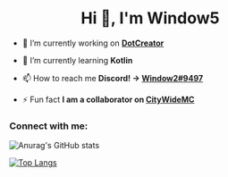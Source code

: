 <h1 align="center">Hi 👋, I'm Window5</h1>

- 🔭 I’m currently working on **[DotCreator](https://github.com/Window5000/DotCreator)**

- 🌱 I’m currently learning **Kotlin**

- 📫 How to reach me **Discord! -> [Window2#9497](https://discord.com/users/953369091975024735)**

- ⚡ Fun fact **I am a collaborator on [CityWideMC](https://github.com/CityWideMC)**

<h3 align="left">Connect with me:</h3>
<p align="left">
</p>

![Anurag's GitHub stats](https://github-readme-stats.vercel.app/api?username=Window5000&count_private=true&include_all_commits=true)

[![Top Langs](https://github-readme-stats.vercel.app/api/top-langs/?username=Window5000&layout=compact&langs_count=8)](https://github.com/anuraghazra/github-readme-stats)
